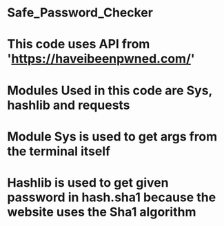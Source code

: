 # Safe_Password_Checker
# This code uses API from 'https://haveibeenpwned.com/'
# Modules Used in this code are Sys, hashlib and requests
# Module Sys is used to get args from the terminal itself
# Hashlib is used to get given password in hash.sha1 because the website uses the Sha1 algorithm
